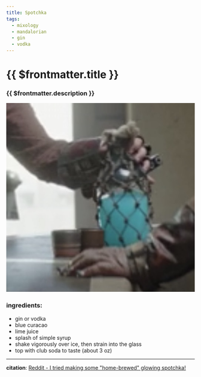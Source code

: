```yaml
---
title: Spotchka
tags:
  - mixology
  - mandalorian
  - gin
  - vodka
---
```


# {{ $frontmatter.title }}

### {{ $frontmatter.description }}

![spotchka](./image.jpg)

### ingredients:

- <MixologyConversion n="1.5 floz"/> gin or vodka
- <MixologyConversion n="0.5 floz"/> blue curacao
- <MixologyConversion n="0.33 floz"/> lime juice
- splash of simple syrup
- shake vigorously over ice, then strain into the glass
- top with club soda to taste (about 3 oz)

---

**citation**:
[Reddit - I tried making some "home-brewed" glowing spotchka!](https://www.reddit.com/r/StarWars/comments/ee2vpt/i_tried_making_some_homebrewed_glowing_spotchka/)
